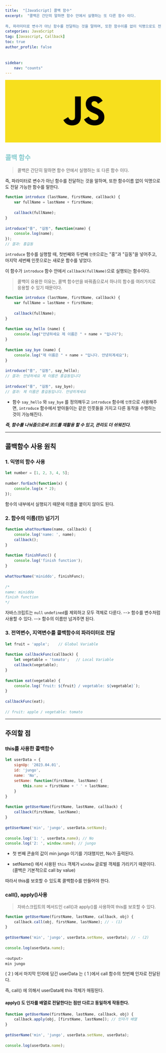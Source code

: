 ```yaml
---
title:  "[JavaScript] 콜백 함수"
excerpt:  "콜백은 간단히 말하면 함수 안에서 실행하는 또 다른 함수 이다.

즉, 파라미터로 변수가 아닌 함수를 전달하는 것을 말하며, 또한 함수이름 없이 익명으로도 전달 가능한 함수를 말한다."
categories: JavaScript
tag: [Javascript, Callback]
toc: true
author_profile: false


sidebar:
    nav: "counts"
---
```


![](/assets/images/javascript.jpg)
## <span style='color:RGB(135, 203, 206)'>  콜백 함수
> 콜백은 간단히 말하면 함수 안에서 실행하는 또 다른 함수 이다.

즉, 파라미터로 변수가 아닌 함수를 전달하는 것을 말하며, 또한 함수이름 없이 익명으로도 전달 가능한 함수를 말한다.


```javascript
function introduce (lastName, firstName, callback) {
    var fullName = lastName + firstName;
    
    callback(fullName);
}

introduce("홍", "길동", function(name) {
    console.log(name);
});
// 결과: 홍길동
```

`introduce` 함수를 실행할 때, 첫번째와 두번째 `인풋`으로는 "홍"과 "길동"을 넣어주고, 마지막 세번째 인풋으로는 새로운 함수를 넣었다.

이 함수가 `introduce` 함수 안에서 `callback(fullName)`으로 실행되는 함수이다.

> 콜백이 유용한 이유는, 콜백 함수만을 바꿔줌으로서 하나의 함수를 여러가지로 응용할 수 있기 때문이다.

```javascript
function introduce (lastName, firstName, callback) {
    var fullName = lastName + firstName;
    
    callback(fullName);
}

function say_hello (name) {
    console.log("안녕하세요 제 이름은 " + name + "입니다");
}

function say_bye (name) {
    console.log("제 이름은 " + name + "입니다. 안녕히계세요");
}

introduce("홍", "길동", say_hello);
// 결과: 안녕하세요 제 이름은 홍길동입니다

introduce("홍", "길동", say_bye);
// 결과: 제 이름은 홍길동입니다. 안녕히계세요
```

-  함수 `say_hello` 와 `say_bye` 를 정의해두고 `introduce` 함수에 `인풋`으로 사용해주면, `introduce` 함수에서 받아들이는 같은 인풋들을 가지고 다른 동작을 수행하는 것이 가능해진다.

_**즉, 함수를 나눠줌으로써 코드를 재활용 할 수 있고, 관리도 더 쉬워진다.**_

---

## 콜백함수 사용 원칙

### 1. 익명의 함수 사용
```javascript
let number = [1, 2, 3, 4, 5];

number.forEach(function(x) {
    console.log(x * 2);
});
```

함수의 내부에서 실행되기 때문에 이름을 붙이지 않아도 된다.

### 2. 함수의 이름(만) 넘기기

```javascript
function whatYourName(name, callback) {
    console.log('name: ', name);
    callback();
}

function finishFunc() {
    console.log('finish function');
}

whatYourName('miniddo', finishFunc);

/*
name: miniddo
finish function
*/
```
자바스크립트는 `null` `undefined`를 제외하고 모두 객체로 다룬다.
--> 함수를 변수처럼 사용할 수 있다.
--> 함수의 이름만 넘겨주면 된다.

### 3. 전역변수, 지역변수를 콜백함수의 파라미터로 전달
```javascript
let fruit = 'apple';	// Global Variable

function callbackFunc(callback) {
    let vegetable = 'tomato';	// Local Variable
    callback(vegetable);
}

function eat(vegetable) {
    console.log(`fruit: ${fruit} / vegetable: ${vegetable}`);
}

callbackFunc(eat);

// fruit: apple / vegetable: tomato
```

---

## 주의할 점

### this를 사용한 콜백함수

```javascript
let userData = {
    signUp: '2023.04.01',
    id: 'jungo',
    name: 'No',
    setName: function(firstName, lastName) {
        this.name = firstName + ' ' + lastName;
    }
}

function getUserName(firstName, lastName, callback) {
    callback(firstName, lastName);
}

getUserName('min', 'jungo', userData.setName);

console.log('1: ', userData.name); // No
console.log('2: ', window.name); // jungo

```

- 첫 번째 콘솔의 값이 min jungo 이기를 기대했지만, No가 출력된다.

- setName() 에서 사용된 `this` 객체가 `window` 글로벌 객체를 가리키기 때문이다. (콜백은 기본적으로 call by value)

 

따라서 this를 보호할 수 있도록 콜백함수를 만들어야 한다.


### call(), apply()사용

>자바스크립트의 메서드인 call()과 apply()를 사용하여 this를 보호할 수 있다.

```javascript
function getUserName(firstName, lastName, callback, obj) {
    callback.call(obj, firstName, lastName); // - (1)
}

getUserName('min', 'jungo', userData.setName, userData); //	- (2)

console.log(userData.name);

<output>
min jungo
```

( 2 ) 에서 마지막 인자에 담긴 userData 는 ( 1 )에서 call 함수의 첫번째 인자로 전달된다.

즉, call() 에 의해서 userData에 this 객체가 매핑된다.

 

#### apply() 도 인자를 배열로 전달한다는 점만 다르고 동일하게 작동한다.

```javascript
function getUserName(firstName, lastName, callback, obj) {
    callback.apply(obj, [firstName, lastName]); // 인자가 배열
}

getUserName('min', 'jungo', userData.setName, userData);

console.log(userData.name);

```